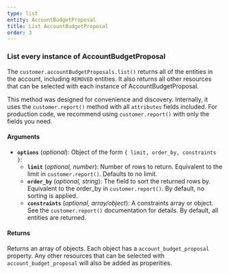 ```yaml
---
type: list
entity: AccountBudgetProposal
title: List AccountBudgetProposal
order: 3
---
```


### List every instance of AccountBudgetProposal

The `customer.accountBudgetProposals.list()` returns all of the entities in the account, including `REMOVED` entities. It also returns all other resources that can be selected with each instance of AccountBudgetProposal.

This method was designed for convenience and discovery. Internally, it uses the `customer.report()` method with all `attributes` fields included. For production code, we recommend using `customer.report()` with only the fields you need.

#### Arguments

- **`options`** (_optional_): Object of the form `{ limit, order_by, constraints }`:
  - **`limit`** (_optional, number_): Number of rows to return. Equivalent to the limit in `customer.report()`. Defaults to no limit.
  - **`order_by`** (_optional, string_): The field to sort the returned rows by. Equivalent to the order_by in `customer.report()`. By default, no sorting is applied.
  - **`constraints`** (_optional, array/object_): A constraints array or object. See the `customer.report()` documentation for details. By default, all entities are returned.

#### Returns

Returns an array of objects.
Each object has a `account_budget_proposal` property. Any other resources that can be selected with `account_budget_proposal` will also be added as properities.
